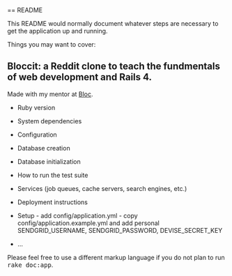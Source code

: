 == README

This README would normally document whatever steps are necessary to get the
application up and running.

Things you may want to cover:

## Bloccit: a Reddit clone to teach the fundmentals of web development and Rails 4.

Made with my mentor at [Bloc](http://bloc.io).

* Ruby version

* System dependencies

* Configuration

* Database creation

* Database initialization

* How to run the test suite

* Services (job queues, cache servers, search engines, etc.)

* Deployment instructions

* Setup - add config/application.yml - copy config/application.example.yml and add personal SENDGRID_USERNAME, SENDGRID_PASSWORD, DEVISE_SECRET_KEY

* ...


Please feel free to use a different markup language if you do not plan to run
<tt>rake doc:app</tt>.
